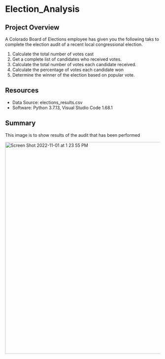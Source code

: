 # Election_Analysis

## Project Overview
A Colorado Board of Elections employee has given you the following taks to complete the election audit of a recent local congressional election.

1. Calculate the total number of votes cast
2. Get a complete list of candidates  who received votes.
3. Calculate the total number of votes each candidate received.
4. Calculate the percentage of votes each candidate won
5. Determine the winner of the election based on popular vote.

## Resources
- Data Source: elections_results.csv
- Software: Python 3.7.13, Visual Studio Code 1.68.1

## Summary

This image is to show results of the audit that has been performed

<img width="686" alt="Screen Shot 2022-11-01 at 1 23 55 PM" src="https://user-images.githubusercontent.com/114188120/199297897-c13bcac7-521f-4922-bb89-01745915bdd3.png">

